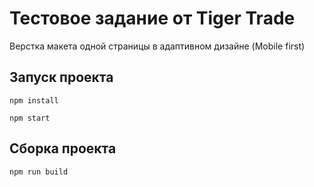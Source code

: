 # Тестовое задание от Tiger Trade

Верстка макета одной страницы в адаптивном дизайне (Mobile first)

## Запуск проекта

```
npm install

npm start
```

## Сборка проекта

```
npm run build
```

